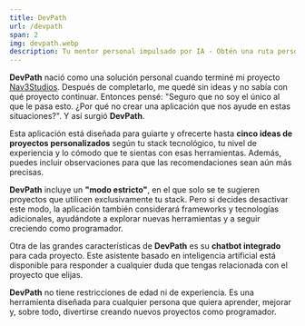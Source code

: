 ```yaml
---
title: DevPath
url: /devpath
span: 2
img: devpath.webp
description: Tu mentor personal impulsado por IA - Obtén una ruta personalizada de 5 proyectos adaptada a tu stack y habilidades y crea proyectos increibles con DevPath
---
```

**DevPath** nació como una solución personal cuando terminé mi proyecto [Nav3Studios](https://nav3studios.sicoradev.com). Después de completarlo, me quedé sin ideas y no sabía con qué proyecto continuar. Entonces pensé: "Seguro que no soy el único al que le pasa esto. ¿Por qué no crear una aplicación que nos ayude en estas situaciones?". Y así surgió **DevPath**.

Esta aplicación está diseñada para guiarte y ofrecerte hasta **cinco ideas de proyectos personalizados** según tu stack tecnológico, tu nivel de experiencia y lo cómodo que te sientas con esas herramientas. Además, puedes incluir observaciones para que las recomendaciones sean aún más precisas.

**DevPath** incluye un **"modo estricto"**, en el que solo se te sugieren proyectos que utilicen exclusivamente tu stack. Pero si decides desactivar este modo, la aplicación también considerará frameworks y tecnologías adicionales, ayudándote a explorar nuevas herramientas y a seguir creciendo como programador.

Otra de las grandes características de **DevPath** es su **chatbot integrado** para cada proyecto. Este asistente basado en inteligencia artificial está disponible para responder a cualquier duda que tengas relacionada con el proyecto que elijas.

**DevPath** no tiene restricciones de edad ni de experiencia. Es una herramienta diseñada para cualquier persona que quiera aprender, mejorar y, sobre todo, divertirse creando nuevos proyectos como programador.
